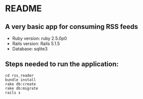# README

## A very basic app for consuming RSS feeds

* Ruby version: ruby 2.5.0p0
* Rails version: Rails 5.1.5
* Database: sqlite3

## Steps needed to run the application:
```git clone git@github.com:mayanedialkova/rss_reader.git
cd rss_reader
bundle install
rake db:create
rake db:migrate
rails s
```
